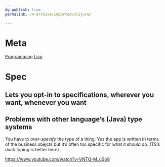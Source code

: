 ```yaml
---
dg-publish: true
permalink: /4-archive/imported/clojure/

---
```




# Meta

[Programming](Programming.md)
[Lisp](20220405123317-lisp.md)


# Spec


## Lets you opt-in to specifications, wherever you want, whenever you want


## Problems with other language’s (Java) type systems

You have to *over-specify* the type of a thing. Yes the app is written in terms of the business obejcts but it’s often too specific for what it should do. (TS’s duck typing is better here)

<https://www.youtube.com/watch?v=VNTQ-M_uSo8>

